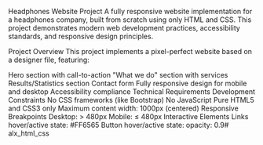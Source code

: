 Headphones Website Project
A fully responsive website implementation for a headphones company, built from scratch using only HTML and CSS. This project demonstrates modern web development practices, accessibility standards, and responsive design principles.

Project Overview
This project implements a pixel-perfect website based on a designer file, featuring:

Hero section with call-to-action
"What we do" section with services
Results/Statistics section
Contact form
Fully responsive design for mobile and desktop
Accessibility compliance
Technical Requirements
Development Constraints
No CSS frameworks (like Bootstrap)
No JavaScript
Pure HTML5 and CSS3 only
Maximum content width: 1000px (centered)
Responsive Breakpoints
Desktop: > 480px
Mobile: ≤ 480px
Interactive Elements
Links hover/active state: #FF6565
Button hover/active state: opacity: 0.9# alx_html_css